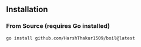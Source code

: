 ## Installation

### From Source (requires Go installed)

```bash
go install github.com/HarshThakur1509/boil@latest
```
